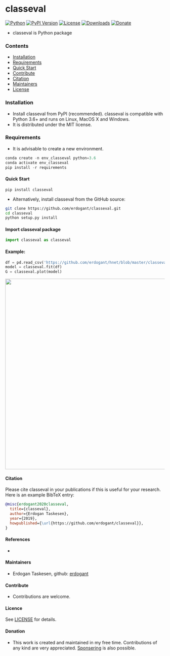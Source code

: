 # classeval

[![Python](https://img.shields.io/pypi/pyversions/classeval)](https://img.shields.io/pypi/pyversions/classeval)
[![PyPI Version](https://img.shields.io/pypi/v/classeval)](https://pypi.org/project/classeval/)
[![License](https://img.shields.io/badge/license-MIT-green.svg)](https://github.com/erdogant/classeval/blob/master/LICENSE)
[![Downloads](https://pepy.tech/badge/classeval/week)](https://pepy.tech/project/classeval/week)
[![Donate](https://img.shields.io/badge/donate-grey.svg)](https://erdogant.github.io/donate/?currency=USD&amount=5)

* classeval is Python package

### Contents
- [Installation](#-installation)
- [Requirements](#-Requirements)
- [Quick Start](#-quick-start)
- [Contribute](#-contribute)
- [Citation](#-citation)
- [Maintainers](#-maintainers)
- [License](#-copyright)

### Installation
* Install classeval from PyPI (recommended). classeval is compatible with Python 3.6+ and runs on Linux, MacOS X and Windows. 
* It is distributed under the MIT license.

### Requirements
* It is advisable to create a new environment. 
```python
conda create -n env_classeval python=3.6
conda activate env_classeval
pip install -r requirements
```

#### Quick Start
```
pip install classeval
```

* Alternatively, install classeval from the GitHub source:
```bash
git clone https://github.com/erdogant/classeval.git
cd classeval
python setup.py install
```  

#### Import classeval package
```python
import classeval as classeval
```

#### Example:
```python
df = pd.read_csv('https://github.com/erdogant/hnet/blob/master/classeval/data/example_data.csv')
model = classeval.fit(df)
G = classeval.plot(model)
```
<p align="center">
  <img src="https://github.com/erdogant/classeval/blob/master/docs/figs/fig1.png" width="600" />
  
</p>


#### Citation
Please cite classeval in your publications if this is useful for your research. Here is an example BibTeX entry:
```BibTeX
@misc{erdogant2020classeval,
  title={classeval},
  author={Erdogan Taskesen},
  year={2019},
  howpublished={\url{https://github.com/erdogant/classeval}},
}
```

#### References
* 
   
#### Maintainers
* Erdogan Taskesen, github: [erdogant](https://github.com/erdogant)

#### Contribute
* Contributions are welcome.

#### Licence
See [LICENSE](LICENSE) for details.

#### Donation
* This work is created and maintained in my free time. Contributions of any kind are very appreciated. <a href="https://erdogant.github.io/donate/?currency=USD&amount=5">Sponsering</a> is also possible.

